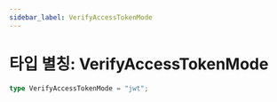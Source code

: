 ```yaml
---
sidebar_label: VerifyAccessTokenMode
---
```


# 타입 별칭: VerifyAccessTokenMode

```ts
type VerifyAccessTokenMode = "jwt";
```
